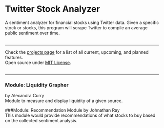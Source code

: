 # Twitter Stock Analyzer
A sentiment analyzer for financial stocks using Twitter data. Given a specific stock or stocks, this program will scrape Twitter to compile an average public sentiment over time.<br><br>

---
Check the [projects page](https://github.com/users/rmccormick314/projects/2) for a list of all current, upcoming, and planned features.<br>
Open source under [MIT License](https://github.com/rmccormick314/Twitter_Stock_Analyzer/blob/main/LICENSE).<br><br>

---
### Module: Liquidity Grapher
by Alexandra Curry<br>
Module to measure and display liquidity of a given source.<br>

###Module: Recommendation Module
by Johnathan Ray<br>
This module would provide recommendations of what stocks to buy based on the collected sentiment analysis.
